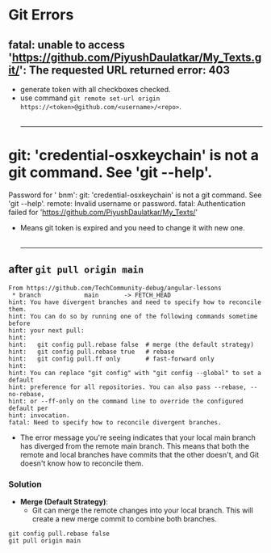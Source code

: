 # Git Errors

## fatal: unable to access 'https://github.com/PiyushDaulatkar/My_Texts.git/': The requested URL returned error: 403
* generate token with all checkboxes checked.
* use command `git remote set-url origin https://<token>@github.com/<username>/<repo>`.
<br></br><hr>

# git: 'credential-osxkeychain' is not a git command. See 'git --help'.
Password for '
bnm': 
git: 'credential-osxkeychain' is not a git command. See 'git --help'.
remote: Invalid username or password.
fatal: Authentication failed for 'https://github.com/PiyushDaulatkar/My_Texts/'

* Means git token is expired and you need to change it with new one.
<br></br><hr>

## after `git pull origin main`
```
From https://github.com/TechCommunity-debug/angular-lessons
 * branch            main       -> FETCH_HEAD
hint: You have divergent branches and need to specify how to reconcile them.
hint: You can do so by running one of the following commands sometime before
hint: your next pull:
hint: 
hint:   git config pull.rebase false  # merge (the default strategy)
hint:   git config pull.rebase true   # rebase
hint:   git config pull.ff only       # fast-forward only
hint: 
hint: You can replace "git config" with "git config --global" to set a default
hint: preference for all repositories. You can also pass --rebase, --no-rebase,
hint: or --ff-only on the command line to override the configured default per
hint: invocation.
fatal: Need to specify how to reconcile divergent branches.
```

* The error message you're seeing indicates that your local main branch has diverged from the remote main branch. This means that both the remote and local branches have commits that the other doesn't, and Git doesn't know how to reconcile them.

### Solution
* **Merge (Default Strategy)**:
  * Git can merge the remote changes into your local branch. This will create a new merge commit to combine both branches.
```git
git config pull.rebase false
git pull origin main
```

<br></br>

<br></br>
